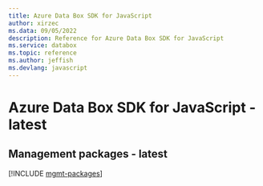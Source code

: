 ```yaml
---
title: Azure Data Box SDK for JavaScript
author: xirzec
ms.data: 09/05/2022
description: Reference for Azure Data Box SDK for JavaScript
ms.service: databox
ms.topic: reference
ms.author: jeffish
ms.devlang: javascript
---
```

# Azure Data Box SDK for JavaScript - latest

## Management packages - latest
[!INCLUDE [mgmt-packages](data-box-mgmt-index.md)]
